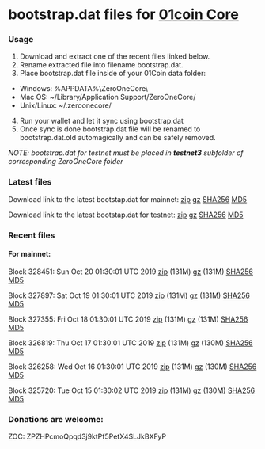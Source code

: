 # bootstrap.dat files for [01coin Core](https://01coin.io)

### Usage

1. Download and extract one of the recent files linked below.
2. Rename extracted file into filename bootstrap.dat.
3. Place bootstrap.dat file inside of your 01Coin data folder:
 - Windows: %APPDATA%\ZeroOneCore\
 - Mac OS: ~/Library/Application Support/ZeroOneCore/
 - Unix/Linux: ~/.zeroonecore/
4. Run your wallet and let it sync using bootstrap.dat
5. Once sync is done bootstrap.dat file will be renamed to bootstrap.dat.old automagically and can be safely removed.

_NOTE: bootstrap.dat for testnet must be placed in **testnet3** subfolder of corresponding ZeroOneCore folder_

### Latest files
Download link to the latest bootstap.dat for mainnet: [zip](https://files.01coin.io/mainnet/bootstrap.dat.zip) [gz](https://files.01coin.io/mainnet/bootstrap.dat.tar.gz) [SHA256](https://files.01coin.io/mainnet/sha256.txt) [MD5](https://files.01coin.io/mainnet/md5.txt)

Download link to the latest bootstap.dat for testnet: [zip](https://files.01coin.io/testnet/bootstrap.dat.zip) [gz](https://files.01coin.io/testnet/bootstrap.dat.tar.gz) [SHA256](https://files.01coin.io/testnet/sha256.txt) [MD5](https://files.01coin.io/testnet/md5.txt)

### Recent files

#### For mainnet:

Block 328451: Sun Oct 20 01:30:01 UTC 2019 [zip](https://files.01coin.io/mainnet/2019-10-20/bootstrap.dat.zip) (131M) [gz](https://files.01coin.io/mainnet/2019-10-20/bootstrap.dat.tar.gz) (131M) [SHA256](https://files.01coin.io/mainnet/2019-10-20/sha256.txt) [MD5](https://files.01coin.io/mainnet/2019-10-20/md5.txt)

Block 327897: Sat Oct 19 01:30:01 UTC 2019 [zip](https://files.01coin.io/mainnet/2019-10-19/bootstrap.dat.zip) (131M) [gz](https://files.01coin.io/mainnet/2019-10-19/bootstrap.dat.tar.gz) (131M) [SHA256](https://files.01coin.io/mainnet/2019-10-19/sha256.txt) [MD5](https://files.01coin.io/mainnet/2019-10-19/md5.txt)

Block 327355: Fri Oct 18 01:30:01 UTC 2019 [zip](https://files.01coin.io/mainnet/2019-10-18/bootstrap.dat.zip) (131M) [gz](https://files.01coin.io/mainnet/2019-10-18/bootstrap.dat.tar.gz) (131M) [SHA256](https://files.01coin.io/mainnet/2019-10-18/sha256.txt) [MD5](https://files.01coin.io/mainnet/2019-10-18/md5.txt)

Block 326819: Thu Oct 17 01:30:01 UTC 2019 [zip](https://files.01coin.io/mainnet/2019-10-17/bootstrap.dat.zip) (131M) [gz](https://files.01coin.io/mainnet/2019-10-17/bootstrap.dat.tar.gz) (130M) [SHA256](https://files.01coin.io/mainnet/2019-10-17/sha256.txt) [MD5](https://files.01coin.io/mainnet/2019-10-17/md5.txt)

Block 326258: Wed Oct 16 01:30:01 UTC 2019 [zip](https://files.01coin.io/mainnet/2019-10-16/bootstrap.dat.zip) (131M) [gz](https://files.01coin.io/mainnet/2019-10-16/bootstrap.dat.tar.gz) (130M) [SHA256](https://files.01coin.io/mainnet/2019-10-16/sha256.txt) [MD5](https://files.01coin.io/mainnet/2019-10-16/md5.txt)

Block 325720: Tue Oct 15 01:30:02 UTC 2019 [zip](https://files.01coin.io/mainnet/2019-10-15/bootstrap.dat.zip) (131M) [gz](https://files.01coin.io/mainnet/2019-10-15/bootstrap.dat.tar.gz) (130M) [SHA256](https://files.01coin.io/mainnet/2019-10-15/sha256.txt) [MD5](https://files.01coin.io/mainnet/2019-10-15/md5.txt)


### Donations are welcome:

ZOC: ZPZHPcmoQpqd3j9ktPf5PetX4SLJkBXFyP
